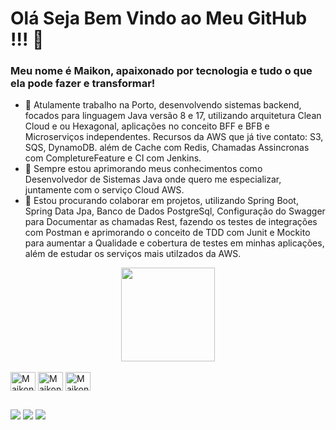 # Olá Seja Bem Vindo ao Meu GitHub !!! 👋

### Meu nome é Maikon, apaixonado por tecnologia e tudo o que ela pode fazer e transformar!

- 🔭 Atulamente trabalho na Porto, desenvolvendo sistemas backend, focados para linguagem Java versão 8 e 17, utilizando arquitetura Clean Cloud e ou Hexagonal, aplicações no conceito BFF e BFB e Microserviços independentes.
Recursos da AWS que já tive contato: S3, SQS, DynamoDB. além de Cache com Redis, Chamadas Assincronas com CompletureFeature e CI com Jenkins.
- 🌱 Sempre estou aprimorando meus conhecimentos como Desenvolvedor de Sistemas Java onde quero me especializar, juntamente com o serviço Cloud AWS.
- 👯 Estou procurando colaborar em projetos, utilizando Spring Boot, Spring Data Jpa, Banco de Dados PostgreSql, Configuração do Swagger para Documentar as chamadas Rest, fazendo os testes de integrações com Postman e aprimorando o conceito de TDD com Junit e Mockito para aumentar a Qualidade e cobertura de testes em minhas aplicações, além de estudar os serviços mais utilzados da AWS.


<div 
     align="center">
    <img height="150em" src="https://github-readme-stats.vercel.app/api?username=Maikoncarlos&show_icons=true&theme=dark&include_all_commits=false&count_private=true"
 />
    
</div>

<div style="display: inline_block"><br>
  <img align="center" alt="Maikon-Java" height="30" width="40" src="https://cdn.jsdelivr.net/gh/devicons/devicon/icons/java/java-original.svg" /> 
  <img align="center" alt="Maikon-PostgreSql" height="30" width="40" src="https://cdn.jsdelivr.net/gh/devicons/devicon/icons/postgresql/postgresql-original.svg" />
  <img align="center" alt="Maikon-Spring" height="30" width="40" src="https://cdn.jsdelivr.net/gh/devicons/devicon/icons/spring/spring-original.svg">
  
  </div>
  
  ##
 
<div> 
  <a href = "mailto:maikonsaturno@gmail.com"><img src="https://img.shields.io/badge/-Gmail-%23333?style=for-the-badge&logo=gmail&logoColor=white" target="_blank"></a>
  <a href = "https://www.linkedin.com/in/maikon-saturno-carlos-aa7723201/" target="_blank"><img src="https://img.shields.io/badge/-LinkedIn-%230077B5?style=for-the-badge&logo=linkedin&logoColor=white" target="_blank"></a> 
  <a href = "https://api.whatsapp.com/send?phone=5511957889800"><img src="https://img.shields.io/badge/WhatsApp-25D366?style=for-the-badge&logo=whatsapp&logoColor=white" target="_blank"></a>
   
 </div>


